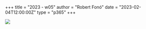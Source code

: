 +++
title = "2023 - w05"
author = "Robert Fonó"
date = "2023-02-04T12:00:00Z"
type = "p365"
+++

![](2023-w05.jpeg)

